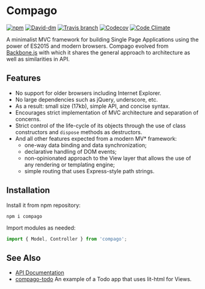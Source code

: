 # Compago

[![npm](https://img.shields.io/npm/v/compago.svg?style=flat-square)](https://www.npmjs.com/package/compago)
[![David-dm](https://david-dm.org/zandaqo/compago.svg?style=flat-square)](https://david-dm.org/zandaqo/compago)
[![Travis branch](https://img.shields.io/travis/zandaqo/compago.svg?style=flat-square)](https://travis-ci.org/zandaqo/compago)
[![Codecov](https://img.shields.io/codecov/c/github/zandaqo/compago.svg?style=flat-square)](https://codecov.io/github/zandaqo/compago)
[![Code Climate](https://img.shields.io/codeclimate/github/zandaqo/compago.svg?style=flat-square)](https://codeclimate.com/github/zandaqo/compago)

A minimalist MVC framework for building Single Page Applications using the power of ES2015 and modern browsers. 
Compago evolved from [Backbone.js](http://backbonejs.org) with which it shares the general approach 
to architecture as well as similarities in API.


## Features
 * No support for older browsers including Internet Explorer.
 * No large dependencies such as jQuery, underscore, etc.
 * As a result: small size (17kb), simple API, and concise syntax.
 * Encourages strict implementation of MVC architecture and separation of concerns.
 * Strict control of the life-cycle of its objects through the use of class constructors and `dispose` methods as destructors.
 * And all other features expected from a modern MV* framework:
   * one-way data binding and data synchronization;
   * declarative handling of DOM events;
   * non-opinionated approach to the View layer that allows the use of any rendering or templating engine;
   * simple routing that uses Express-style path strings.


## Installation
Install it from npm repository:
```
npm i compago
```

Import modules as needed:
```js
import { Model, Controller } from 'compago';
```

## See Also
 * [API Documentation](https://github.com/zandaqo/compago/docs/API.md)
 * [compago-todo](https://github.com/zandaqo/compago-todo) An example of a Todo app that uses lit-html for Views.
